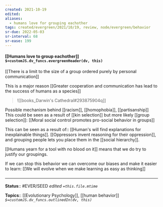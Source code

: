 ```yaml
---
created: 2021-10-19
edited: 
aliases:
  - humans love for grouping eachother
tags: created/evergreen/2021/10/19, review, node/evergreen/behavior
sr-due: 2022-05-03
sr-interval: 68
sr-ease: 199
---
```


#### [[Humans love to group eachother]] `$=customJS.dv_funcs.evergreenHeader(dv, this)`

[[There is a limit to the size of a group ordered purely by personal communication]]

This is a major reason [[Greater cooperation and communication has lead to the success of humans as a species]]

> ![[books_Darwin's Cathedral#293875904q]]

Possible mechanism behind [[racism]], [[homophobia]], [[partisanship]]
This could be seen as a result of [[kin selection]] but more likely [[group selection]]:
[[Moral social control promotes pro-social behavior in groups]]

This can be seen as a
result of:: [[Human's will find explanations for inexplainable things]].
[[Oppressors invent reasoning for their oppression]], 
and grouping people lets you place them in the [[social hierarchy]].

[[Humans yearn for a tool with no blood on it]] means that we do try to justify our groupings.

If we can stop this behavior we can overcome our biases and make it easier to learn: [[We will evolve when we make learning as easy as thinking]]

### <hr class="footnote"/>

**Status**:: #EVER/SEED
*edited `=this.file.mtime`*

**Topics**:: [[Evolutionary Psychology]], [[human behavior]]
*`$=customJS.dv_funcs.outlinedIn(dv, this)`*
